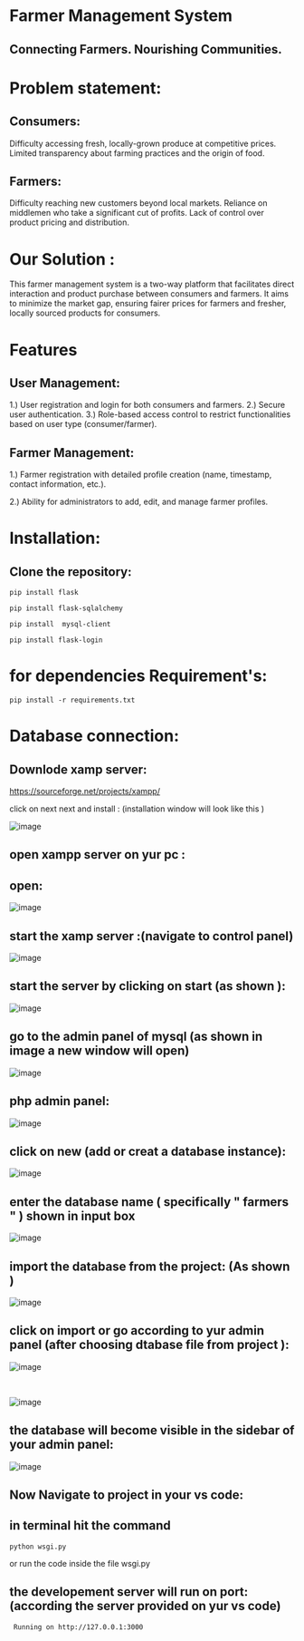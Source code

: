 # Farmer Management System

## Connecting Farmers. Nourishing Communities.

# Problem statement:

## Consumers:

Difficulty accessing fresh, locally-grown produce at competitive prices. Limited transparency about farming practices and the origin of food.

## Farmers:

Difficulty reaching new customers beyond local markets. Reliance on middlemen who take a significant cut of profits. Lack of control over product pricing and distribution.

# Our Solution :

This farmer management system is a two-way platform that facilitates direct interaction and product purchase between consumers and farmers. It aims to minimize the market gap, ensuring fairer prices for farmers and fresher, locally sourced products for consumers.

# Features

## User Management:

1.) User registration and login for both consumers and farmers.
2.) Secure user authentication.
3.) Role-based access control to restrict functionalities based on user type (consumer/farmer).

## Farmer Management:

1.) Farmer registration with detailed profile creation (name, timestamp, contact information, etc.).

2.) Ability for administrators to add, edit, and manage farmer profiles.

# Installation:

## Clone the repository:

```
pip install flask
```

```
pip install flask-sqlalchemy
```

```
pip install  mysql-client
```

```
pip install flask-login
```

# for dependencies Requirement's:

```
pip install -r requirements.txt
```

# Database connection:

## Downlode xamp server:

https://sourceforge.net/projects/xampp/

click on next next and install : (installation window will look like this )

![image](https://github.com/Blacksujit/Farmer_management_system/assets/148805811/cd3fb803-a75e-4779-a6c5-119227f4326f)

## open xampp server on yur pc :

## open:

![image](https://github.com/Blacksujit/Farmer_management_system/assets/148805811/fd24d546-ba66-4585-843d-9ae05ae6a537)

## start the xamp server :(navigate to control panel)

![image](https://github.com/Blacksujit/Farmer_management_system/assets/148805811/4b0bcc68-73fa-491f-a741-82efc7770d67)

## start the server by clicking on start (as shown ):

![image](https://github.com/Blacksujit/Farmer_management_system/assets/148805811/c7c62cb9-764f-4bea-85a4-93bd1bae2e67)

## go to the admin panel of mysql (as shown in image a new window will open)

![image](https://github.com/Blacksujit/Farmer_management_system/assets/148805811/b827e4b7-8c49-43bd-9bce-74f2e9e2f4ed)

## php admin panel:

![image](https://github.com/Blacksujit/Farmer_management_system/assets/148805811/ac2d3e86-bd9b-4130-87ce-4c27b683f805)

## click on new (add or creat a database instance):

![image](https://github.com/Blacksujit/Farmer_management_system/assets/148805811/d071284e-b070-4ea2-94ab-28ea90b44586)

## enter the database name ( specifically " farmers " ) shown in input box

![image](https://github.com/Blacksujit/Farmer_management_system/assets/148805811/1af0d244-3ecb-44f2-9146-1fc3866ea8c7)

## import the database from the project: (As shown )

![image](https://github.com/Blacksujit/Farmer_management_system/assets/148805811/deb78bea-4c1c-490b-953a-5470c64cedf6)

## click on import or go according to yur admin panel (after choosing dtabase file from project ):

![image](https://github.com/Blacksujit/Farmer_management_system/assets/148805811/2b43cc82-b482-41d5-b64e-96f60c975cbd)

<br>

![image](https://github.com/Blacksujit/Farmer_management_system/assets/148805811/b07f6eb7-fed8-4a84-86c5-c3592fc408e0)

## the database will become visible in the sidebar of your admin panel:

![image](https://github.com/Blacksujit/Farmer_management_system/assets/148805811/47066018-5d02-499b-8cee-f45f7697785a)

## Now Navigate to project in your vs code:

## in terminal hit the command

```
python wsgi.py
```

or run the code inside the file wsgi.py

## the developement server will run on port:(according the server provided on yur vs code)

` Running on http://127.0.0.1:3000`
